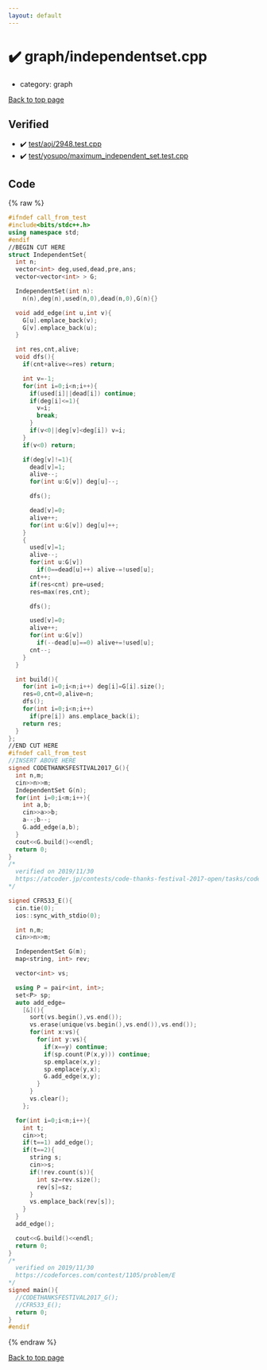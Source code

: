 ```yaml
---
layout: default
---
```


<!-- mathjax config similar to math.stackexchange -->
<script type="text/javascript" async
  src="https://cdnjs.cloudflare.com/ajax/libs/mathjax/2.7.5/MathJax.js?config=TeX-MML-AM_CHTML">
</script>
<script type="text/x-mathjax-config">
  MathJax.Hub.Config({
    TeX: { equationNumbers: { autoNumber: "AMS" }},
    tex2jax: {
      inlineMath: [ ['$','$'] ],
      processEscapes: true
    },
    "HTML-CSS": { matchFontHeight: false },
    displayAlign: "left",
    displayIndent: "2em"
  });
</script>

<script type="text/javascript" src="https://cdnjs.cloudflare.com/ajax/libs/jquery/3.4.1/jquery.min.js"></script>
<script src="https://cdn.jsdelivr.net/npm/jquery-balloon-js@1.1.2/jquery.balloon.min.js" integrity="sha256-ZEYs9VrgAeNuPvs15E39OsyOJaIkXEEt10fzxJ20+2I=" crossorigin="anonymous"></script>
<script type="text/javascript" src="../../assets/js/copy-button.js"></script>
<link rel="stylesheet" href="../../assets/css/copy-button.css" />


# :heavy_check_mark: graph/independentset.cpp
* category: graph


[Back to top page](../../index.html)



## Verified
* :heavy_check_mark: [test/aoj/2948.test.cpp](../../verify/test/aoj/2948.test.cpp.html)
* :heavy_check_mark: [test/yosupo/maximum_independent_set.test.cpp](../../verify/test/yosupo/maximum_independent_set.test.cpp.html)


## Code
{% raw %}
```cpp
#ifndef call_from_test
#include<bits/stdc++.h>
using namespace std;
#endif
//BEGIN CUT HERE
struct IndependentSet{
  int n;
  vector<int> deg,used,dead,pre,ans;
  vector<vector<int> > G;

  IndependentSet(int n):
    n(n),deg(n),used(n,0),dead(n,0),G(n){}

  void add_edge(int u,int v){
    G[u].emplace_back(v);
    G[v].emplace_back(u);
  }

  int res,cnt,alive;
  void dfs(){
    if(cnt+alive<=res) return;

    int v=-1;
    for(int i=0;i<n;i++){
      if(used[i]||dead[i]) continue;
      if(deg[i]<=1){
        v=i;
        break;
      }
      if(v<0||deg[v]<deg[i]) v=i;
    }
    if(v<0) return;

    if(deg[v]!=1){
      dead[v]=1;
      alive--;
      for(int u:G[v]) deg[u]--;

      dfs();

      dead[v]=0;
      alive++;
      for(int u:G[v]) deg[u]++;
    }
    {
      used[v]=1;
      alive--;
      for(int u:G[v])
        if(0==dead[u]++) alive-=!used[u];
      cnt++;
      if(res<cnt) pre=used;
      res=max(res,cnt);

      dfs();

      used[v]=0;
      alive++;
      for(int u:G[v])
        if(--dead[u]==0) alive+=!used[u];
      cnt--;
    }
  }

  int build(){
    for(int i=0;i<n;i++) deg[i]=G[i].size();
    res=0,cnt=0,alive=n;
    dfs();
    for(int i=0;i<n;i++)
      if(pre[i]) ans.emplace_back(i);
    return res;
  }
};
//END CUT HERE
#ifndef call_from_test
//INSERT ABOVE HERE
signed CODETHANKSFESTIVAL2017_G(){
  int n,m;
  cin>>n>>m;
  IndependentSet G(n);
  for(int i=0;i<m;i++){
    int a,b;
    cin>>a>>b;
    a--;b--;
    G.add_edge(a,b);
  }
  cout<<G.build()<<endl;
  return 0;
}
/*
  verified on 2019/11/30
  https://atcoder.jp/contests/code-thanks-festival-2017-open/tasks/code_thanks_festival_2017_g
*/

signed CFR533_E(){
  cin.tie(0);
  ios::sync_with_stdio(0);

  int n,m;
  cin>>n>>m;

  IndependentSet G(m);
  map<string, int> rev;

  vector<int> vs;

  using P = pair<int, int>;
  set<P> sp;
  auto add_edge=
    [&](){
      sort(vs.begin(),vs.end());
      vs.erase(unique(vs.begin(),vs.end()),vs.end());
      for(int x:vs){
        for(int y:vs){
          if(x==y) continue;
          if(sp.count(P(x,y))) continue;
          sp.emplace(x,y);
          sp.emplace(y,x);
          G.add_edge(x,y);
        }
      }
      vs.clear();
    };

  for(int i=0;i<n;i++){
    int t;
    cin>>t;
    if(t==1) add_edge();
    if(t==2){
      string s;
      cin>>s;
      if(!rev.count(s)){
        int sz=rev.size();
        rev[s]=sz;
      }
      vs.emplace_back(rev[s]);
    }
  }
  add_edge();

  cout<<G.build()<<endl;
  return 0;
}
/*
  verified on 2019/11/30
  https://codeforces.com/contest/1105/problem/E
*/
signed main(){
  //CODETHANKSFESTIVAL2017_G();
  //CFR533_E();
  return 0;
}
#endif

```
{% endraw %}

[Back to top page](../../index.html)

